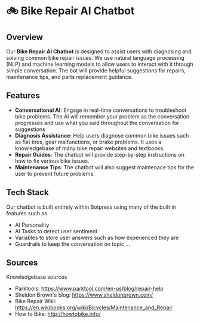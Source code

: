 # 🚲 Bike Repair AI Chatbot

## Overview
Our **Bike Repair AI Chatbot** is designed to assist users with diagnosing and solving common bike repair issues. We use natural language processing (NLP) and machine learning models to allow users to interact with it through simple conversation. The bot will provide helpful suggestions for repairs, maintenance tips, and parts replacement guidance.

## Features
- **Conversational AI**: Engage in real-time conversations to troubleshoot bike problems. The AI will remember your problem as the conversation progresses and use what you said throughout the conversation for suggestions
- **Diagnosis Assistance**: Help users diagnose common bike issues such as flat tires, gear malfunctions, or brake problems. It uses a knowledgebase of many bike repair websites and textbooks.
- **Repair Guides**: The chatbot will provide step-by-step instructions on how to fix various bike issues.
- **Maintenance Tips**: The chatbot will also suggest maintenace tips for the user to prevent future problems.

## Tech Stack
Our chatbot is built entirely within Botpress using many of the built in features such as 
- AI Personality
- AI Tasks to detect user sentiment
- Variables to store user answers such as how experienced they are
- Guardrails to keep the conversation on topic
...

## Sources
Knowledgebase sources
- Parktools: https://www.parktool.com/en-us/blog/repair-help
- Sheldon Brown's blog: https://www.sheldonbrown.com/
- Bike Repair Wiki: https://en.wikibooks.org/wiki/Bicycles/Maintenance_and_Repair
- How to Bike: http://howtobike.info/
